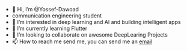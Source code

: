 - 👋 Hi, I’m @Yossef-Dawoad 
- communication engineering student 
- 👀 I’m interested in deep learning and AI and building intelligent apps
- 🌱 I’m currently learning Flutter
- 💞️ I’m looking to collaborate on awesome DeepLearing Projects
- 📫 How to reach me send me, you can send me an  [email](yossefdawoad15@gmail.com)

<!---
Yossef-Dawoad/Yossef-Dawoad is a ✨ special ✨ repository because its `README.md` (this file) appears on your GitHub profile.
You can click the Preview link to take a look at your changes.
--->
